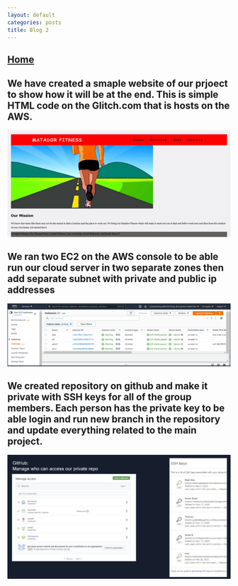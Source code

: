 ```yaml
---
layout: default
categories: posts
title: Blog 2
---
```


## [Home](https://sevak84.github.io/sb.github.io/)

## We have created a smaple website of our prjoect to show how it will be at the end. This is simple HTML code on the Glitch.com that is hosts on the AWS. 


![image](https://raw.githubusercontent.com/sevak84/sb.github.io/master/docs/_images/website.PNG)




## We ran two EC2 on the AWS console to be able run our cloud server in two separate zones then add separate subnet with private and public ip addresses 


![image](https://raw.githubusercontent.com/sevak84/sb.github.io/master/docs/_images/aws-ec2.PNG) 




## We created repository on github and make it private with SSH keys for all of the group members. Each person has the private key to be able login and run new branch in the repository and update everything related to the main project.  


![image](https://raw.githubusercontent.com/sevak84/sb.github.io/master/docs/_images/github-ssh.PNG)
